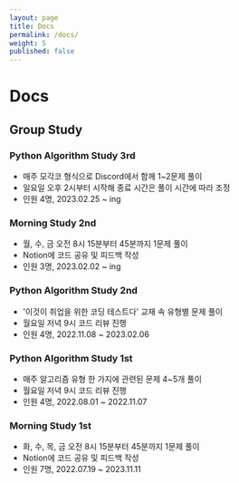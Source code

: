 ```yaml
---
layout: page
title: Docs
permalink: /docs/
weight: 5
published: false
---
```


# **Docs**

## Group Study

### Python Algorithm Study 3rd

- 매주 모각코 형식으로 Discord에서 함께 1~2문제 풀이
- 일요일 오후 2시부터 시작해 종료 시간은 풀이 시간에 따라 조정
- 인원 4명, 2023.02.25 ~ ing

### Morning Study 2nd

- 월, 수, 금 오전 8시 15분부터 45분까지 1문제 풀이
- Notion에 코드 공유 및 피드백 작성
- 인원 3명, 2023.02.02 ~ ing

### Python Algorithm Study 2nd

- '이것이 취업을 위한 코딩 테스트다' 교재 속 유형별 문제 풀이
- 월요일 저녁 9시 코드 리뷰 진행
- 인원 4명, 2022.11.08 ~ 2023.02.06

### Python Algorithm Study 1st

- 매주 알고리즘 유형 한 가지에 관련된 문제 4~5개 풀이
- 월요일 저녁 9시 코드 리뷰 진행
- 인원 4명, 2022.08.01 ~ 2022.11.07

### Morning Study 1st

- 화, 수, 목, 금 오전 8시 15분부터 45분까지 1문제 풀이
- Notion에 코드 공유 및 피드백 작성
- 인원 7명, 2022.07.19 ~ 2023.11.11
